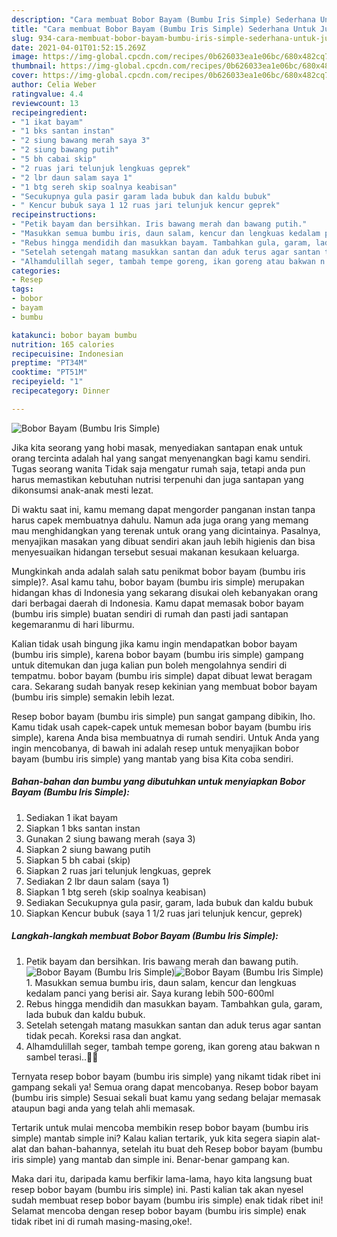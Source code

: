 ```yaml
---
description: "Cara membuat Bobor Bayam (Bumbu Iris Simple) Sederhana Untuk Jualan"
title: "Cara membuat Bobor Bayam (Bumbu Iris Simple) Sederhana Untuk Jualan"
slug: 934-cara-membuat-bobor-bayam-bumbu-iris-simple-sederhana-untuk-jualan
date: 2021-04-01T01:52:15.269Z
image: https://img-global.cpcdn.com/recipes/0b626033ea1e06bc/680x482cq70/bobor-bayam-bumbu-iris-simple-foto-resep-utama.jpg
thumbnail: https://img-global.cpcdn.com/recipes/0b626033ea1e06bc/680x482cq70/bobor-bayam-bumbu-iris-simple-foto-resep-utama.jpg
cover: https://img-global.cpcdn.com/recipes/0b626033ea1e06bc/680x482cq70/bobor-bayam-bumbu-iris-simple-foto-resep-utama.jpg
author: Celia Weber
ratingvalue: 4.4
reviewcount: 13
recipeingredient:
- "1 ikat bayam"
- "1 bks santan instan"
- "2 siung bawang merah saya 3"
- "2 siung bawang putih"
- "5 bh cabai skip"
- "2 ruas jari telunjuk lengkuas geprek"
- "2 lbr daun salam saya 1"
- "1 btg sereh skip soalnya keabisan"
- "Secukupnya gula pasir garam lada bubuk dan kaldu bubuk"
- " Kencur bubuk saya 1 12 ruas jari telunjuk kencur geprek"
recipeinstructions:
- "Petik bayam dan bersihkan. Iris bawang merah dan bawang putih."
- "Masukkan semua bumbu iris, daun salam, kencur dan lengkuas kedalam panci yang berisi air. Saya kurang lebih 500-600ml"
- "Rebus hingga mendidih dan masukkan bayam. Tambahkan gula, garam, lada bubuk dan kaldu bubuk."
- "Setelah setengah matang masukkan santan dan aduk terus agar santan tidak pecah. Koreksi rasa dan angkat."
- "Alhamdulillah seger, tambah tempe goreng, ikan goreng atau bakwan n sambel terasi..🤤😀"
categories:
- Resep
tags:
- bobor
- bayam
- bumbu

katakunci: bobor bayam bumbu 
nutrition: 165 calories
recipecuisine: Indonesian
preptime: "PT34M"
cooktime: "PT51M"
recipeyield: "1"
recipecategory: Dinner

---
```



![Bobor Bayam (Bumbu Iris Simple)](https://img-global.cpcdn.com/recipes/0b626033ea1e06bc/680x482cq70/bobor-bayam-bumbu-iris-simple-foto-resep-utama.jpg)

Jika kita seorang yang hobi masak, menyediakan santapan enak untuk orang tercinta adalah hal yang sangat menyenangkan bagi kamu sendiri. Tugas seorang  wanita Tidak saja mengatur rumah saja, tetapi anda pun harus memastikan kebutuhan nutrisi terpenuhi dan juga santapan yang dikonsumsi anak-anak mesti lezat.

Di waktu  saat ini, kamu memang dapat mengorder panganan instan tanpa harus capek membuatnya dahulu. Namun ada juga orang yang memang mau menghidangkan yang terenak untuk orang yang dicintainya. Pasalnya, menyajikan masakan yang dibuat sendiri akan jauh lebih higienis dan bisa menyesuaikan hidangan tersebut sesuai makanan kesukaan keluarga. 



Mungkinkah anda adalah salah satu penikmat bobor bayam (bumbu iris simple)?. Asal kamu tahu, bobor bayam (bumbu iris simple) merupakan hidangan khas di Indonesia yang sekarang disukai oleh kebanyakan orang dari berbagai daerah di Indonesia. Kamu dapat memasak bobor bayam (bumbu iris simple) buatan sendiri di rumah dan pasti jadi santapan kegemaranmu di hari liburmu.

Kalian tidak usah bingung jika kamu ingin mendapatkan bobor bayam (bumbu iris simple), karena bobor bayam (bumbu iris simple) gampang untuk ditemukan dan juga kalian pun boleh mengolahnya sendiri di tempatmu. bobor bayam (bumbu iris simple) dapat dibuat lewat beragam cara. Sekarang sudah banyak resep kekinian yang membuat bobor bayam (bumbu iris simple) semakin lebih lezat.

Resep bobor bayam (bumbu iris simple) pun sangat gampang dibikin, lho. Kamu tidak usah capek-capek untuk memesan bobor bayam (bumbu iris simple), karena Anda bisa membuatnya di rumah sendiri. Untuk Anda yang ingin mencobanya, di bawah ini adalah resep untuk menyajikan bobor bayam (bumbu iris simple) yang mantab yang bisa Kita coba sendiri.

<!--inarticleads1-->

##### Bahan-bahan dan bumbu yang dibutuhkan untuk menyiapkan Bobor Bayam (Bumbu Iris Simple):

1. Sediakan 1 ikat bayam
1. Siapkan 1 bks santan instan
1. Gunakan 2 siung bawang merah (saya 3)
1. Siapkan 2 siung bawang putih
1. Siapkan 5 bh cabai (skip)
1. Siapkan 2 ruas jari telunjuk lengkuas, geprek
1. Sediakan 2 lbr daun salam (saya 1)
1. Siapkan 1 btg sereh (skip soalnya keabisan)
1. Sediakan Secukupnya gula pasir, garam, lada bubuk dan kaldu bubuk
1. Siapkan  Kencur bubuk (saya 1 1/2 ruas jari telunjuk kencur, geprek)




<!--inarticleads2-->

##### Langkah-langkah membuat Bobor Bayam (Bumbu Iris Simple):

1. Petik bayam dan bersihkan. Iris bawang merah dan bawang putih.
<img src="https://img-global.cpcdn.com/steps/8290974374555ddb/160x128cq70/bobor-bayam-bumbu-iris-simple-langkah-memasak-1-foto.jpg" alt="Bobor Bayam (Bumbu Iris Simple)"><img src="https://img-global.cpcdn.com/steps/99baf09edcfbc9de/160x128cq70/bobor-bayam-bumbu-iris-simple-langkah-memasak-1-foto.jpg" alt="Bobor Bayam (Bumbu Iris Simple)">1. Masukkan semua bumbu iris, daun salam, kencur dan lengkuas kedalam panci yang berisi air. Saya kurang lebih 500-600ml
1. Rebus hingga mendidih dan masukkan bayam. Tambahkan gula, garam, lada bubuk dan kaldu bubuk.
1. Setelah setengah matang masukkan santan dan aduk terus agar santan tidak pecah. Koreksi rasa dan angkat.
1. Alhamdulillah seger, tambah tempe goreng, ikan goreng atau bakwan n sambel terasi..🤤😀




Ternyata resep bobor bayam (bumbu iris simple) yang nikamt tidak ribet ini gampang sekali ya! Semua orang dapat mencobanya. Resep bobor bayam (bumbu iris simple) Sesuai sekali buat kamu yang sedang belajar memasak ataupun bagi anda yang telah ahli memasak.

Tertarik untuk mulai mencoba membikin resep bobor bayam (bumbu iris simple) mantab simple ini? Kalau kalian tertarik, yuk kita segera siapin alat-alat dan bahan-bahannya, setelah itu buat deh Resep bobor bayam (bumbu iris simple) yang mantab dan simple ini. Benar-benar gampang kan. 

Maka dari itu, daripada kamu berfikir lama-lama, hayo kita langsung buat resep bobor bayam (bumbu iris simple) ini. Pasti kalian tak akan nyesel sudah membuat resep bobor bayam (bumbu iris simple) enak tidak ribet ini! Selamat mencoba dengan resep bobor bayam (bumbu iris simple) enak tidak ribet ini di rumah masing-masing,oke!.

